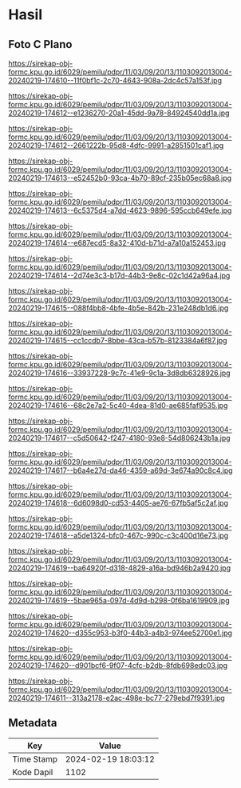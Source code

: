 # Hasil

## Foto C Plano

https://sirekap-obj-formc.kpu.go.id/6029/pemilu/pdpr/11/03/09/20/13/1103092013004-20240219-174610--11f0bf1c-2c70-4643-908a-2dc4c57a153f.jpg

https://sirekap-obj-formc.kpu.go.id/6029/pemilu/pdpr/11/03/09/20/13/1103092013004-20240219-174612--e1236270-20a1-45dd-9a78-84924540dd1a.jpg

https://sirekap-obj-formc.kpu.go.id/6029/pemilu/pdpr/11/03/09/20/13/1103092013004-20240219-174612--2661222b-95d8-4dfc-9991-a2851501caf1.jpg

https://sirekap-obj-formc.kpu.go.id/6029/pemilu/pdpr/11/03/09/20/13/1103092013004-20240219-174613--e52452b0-93ca-4b70-89cf-235b05ec68a8.jpg

https://sirekap-obj-formc.kpu.go.id/6029/pemilu/pdpr/11/03/09/20/13/1103092013004-20240219-174613--6c5375d4-a7dd-4623-9896-595ccb649efe.jpg

https://sirekap-obj-formc.kpu.go.id/6029/pemilu/pdpr/11/03/09/20/13/1103092013004-20240219-174614--e687ecd5-8a32-410d-b71d-a7a10a152453.jpg

https://sirekap-obj-formc.kpu.go.id/6029/pemilu/pdpr/11/03/09/20/13/1103092013004-20240219-174614--2d74e3c3-b17d-44b3-9e8c-02c1d42a96a4.jpg

https://sirekap-obj-formc.kpu.go.id/6029/pemilu/pdpr/11/03/09/20/13/1103092013004-20240219-174615--088f4bb8-4bfe-4b5e-842b-231e248db1d6.jpg

https://sirekap-obj-formc.kpu.go.id/6029/pemilu/pdpr/11/03/09/20/13/1103092013004-20240219-174615--cc1ccdb7-8bbe-43ca-b57b-8123384a6f87.jpg

https://sirekap-obj-formc.kpu.go.id/6029/pemilu/pdpr/11/03/09/20/13/1103092013004-20240219-174616--33937228-9c7c-41e9-9c1a-3d8db6328926.jpg

https://sirekap-obj-formc.kpu.go.id/6029/pemilu/pdpr/11/03/09/20/13/1103092013004-20240219-174616--68c2e7a2-5c40-4dea-81d0-ae685faf9535.jpg

https://sirekap-obj-formc.kpu.go.id/6029/pemilu/pdpr/11/03/09/20/13/1103092013004-20240219-174617--c5d50642-f247-4180-93e8-54d806243b1a.jpg

https://sirekap-obj-formc.kpu.go.id/6029/pemilu/pdpr/11/03/09/20/13/1103092013004-20240219-174617--b6a4e27d-da46-4359-a69d-3e674a90c8c4.jpg

https://sirekap-obj-formc.kpu.go.id/6029/pemilu/pdpr/11/03/09/20/13/1103092013004-20240219-174618--6d6098d0-cd53-4405-ae76-67fb5af5c2af.jpg

https://sirekap-obj-formc.kpu.go.id/6029/pemilu/pdpr/11/03/09/20/13/1103092013004-20240219-174618--a5de1324-bfc0-467c-990c-c3c400d16e73.jpg

https://sirekap-obj-formc.kpu.go.id/6029/pemilu/pdpr/11/03/09/20/13/1103092013004-20240219-174619--ba64920f-d318-4829-a16a-bd946b2a9420.jpg

https://sirekap-obj-formc.kpu.go.id/6029/pemilu/pdpr/11/03/09/20/13/1103092013004-20240219-174619--5bae965a-097d-4d9d-b298-0f6ba1619909.jpg

https://sirekap-obj-formc.kpu.go.id/6029/pemilu/pdpr/11/03/09/20/13/1103092013004-20240219-174620--d355c953-b3f0-44b3-a4b3-974ee52700e1.jpg

https://sirekap-obj-formc.kpu.go.id/6029/pemilu/pdpr/11/03/09/20/13/1103092013004-20240219-174620--d901bcf6-9f07-4cfc-b2db-8fdb698edc03.jpg

https://sirekap-obj-formc.kpu.go.id/6029/pemilu/pdpr/11/03/09/20/13/1103092013004-20240219-174611--313a2178-e2ac-498e-bc77-279ebd7f9391.jpg


## Metadata

| Key        | Value               |
| ---------- | ------------------- |
| Time Stamp | 2024-02-19 18:03:12 |
| Kode Dapil | 1102                |



